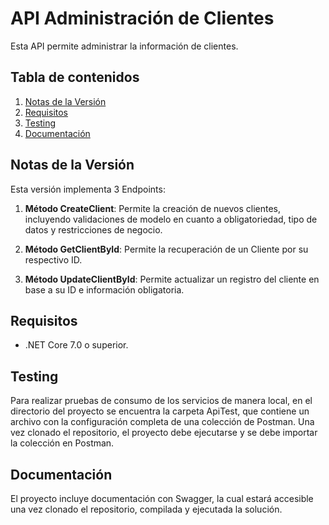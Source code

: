 # API Administración de Clientes

Esta API permite administrar la información de clientes.

## Tabla de contenidos

1. [Notas de la Versión](#notas-de-la-versión)
2. [Requisitos](#requisitos)
3. [Testing](#testing)
4. [Documentación](#documentación)

## Notas de la Versión

Esta versión implementa 3 Endpoints:

1. **Método CreateClient**: Permite la creación de nuevos clientes, incluyendo validaciones de modelo en cuanto a obligatoriedad, tipo de datos y restricciones de negocio.
   
2. **Método GetClientById**: Permite la recuperación de un Cliente por su respectivo ID.
   
3. **Método UpdateClientById**: Permite actualizar un registro del cliente en base a su ID e información obligatoria.

## Requisitos

- .NET Core 7.0 o superior.

## Testing

Para realizar pruebas de consumo de los servicios de manera local, en el directorio del proyecto se encuentra la carpeta ApiTest, que contiene un archivo con la configuración completa de una colección de Postman. Una vez clonado el repositorio, el proyecto debe ejecutarse y se debe importar la colección en Postman.

## Documentación

El proyecto incluye documentación con Swagger, la cual estará accesible una vez clonado el repositorio, compilada y ejecutada la solución.
